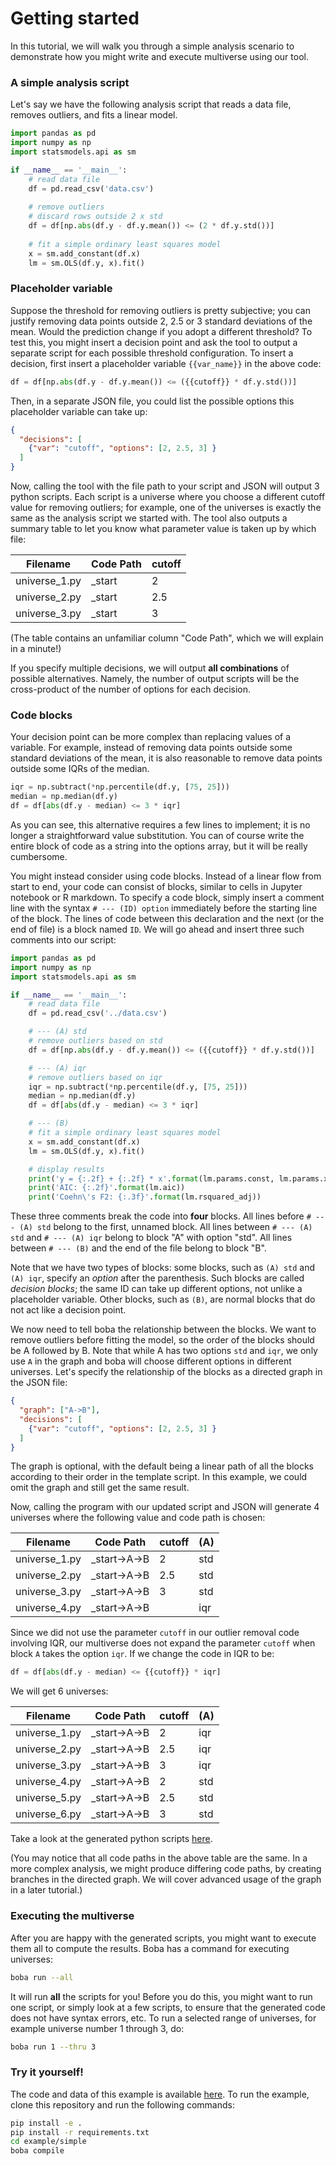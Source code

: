 # Getting started

In this tutorial, we will walk you through a simple analysis scenario to
demonstrate how you might write and execute multiverse using our tool.

### A simple analysis script

Let's say we have the following analysis script that reads a data file, removes
 outliers, and fits a linear model.

```python
import pandas as pd
import numpy as np
import statsmodels.api as sm

if __name__ == '__main__':
    # read data file
    df = pd.read_csv('data.csv')
    
    # remove outliers
    # discard rows outside 2 x std
    df = df[np.abs(df.y - df.y.mean()) <= (2 * df.y.std())]
    
    # fit a simple ordinary least squares model
    x = sm.add_constant(df.x)
    lm = sm.OLS(df.y, x).fit()
```

### Placeholder variable

Suppose the threshold for removing outliers is pretty subjective; you can
justify removing data points outside 2, 2.5 or 3 standard deviations of the
mean. Would the prediction change if you adopt a different threshold? To test
this, you might insert a decision point and ask the tool to output a
separate script for each possible threshold configuration. To insert a decision,
first insert a placeholder variable `{{var_name}}` in the above code:

```python
df = df[np.abs(df.y - df.y.mean()) <= ({{cutoff}} * df.y.std())]
```

Then, in a separate JSON file, you could list the possible options this
placeholder variable can take up:

```json
{
  "decisions": [
    {"var": "cutoff", "options": [2, 2.5, 3] }
  ]
}
```

Now, calling the tool with the file path to your script and JSON will output 3
python scripts. Each script is a universe where you choose a different cutoff
value for removing outliers; for example, one of the universes is exactly the
same as the analysis script we started with. The tool also outputs a summary
table to let you know what parameter value is taken up by which file:

|Filename     |Code Path|cutoff|
|-------------|---------|------|
|universe_1.py|_start   |2     |
|universe_2.py|_start   |2.5   |
|universe_3.py|_start   |3     |

(The table contains an unfamiliar column "Code Path", which we will explain in
a minute!)

If you specify multiple decisions, we will output **all combinations** of
possible alternatives. Namely, the number of output scripts will be the
cross-product of the number of options for each decision.

### Code blocks

Your decision point can be more complex than replacing values of a variable.
For example, instead of removing data points outside some standard deviations
of the mean, it is also reasonable to remove data points outside some IQRs of
the median. 

```python
iqr = np.subtract(*np.percentile(df.y, [75, 25]))
median = np.median(df.y)
df = df[abs(df.y - median) <= 3 * iqr]
```
As you can see, this alternative requires a few lines to implement; it is no
longer a straightforward value substitution. You can of course write the entire
block of code as a string into the options array, but it will be really
cumbersome.

You might instead consider using code blocks. Instead of a
linear flow from start to end, your code can consist of blocks, similar to
cells in Jupyter notebook or R markdown. To specify a code block, simply insert
a comment line with the syntax `# --- (ID) option` immediately
before the starting line of the block. The lines of code between this
declaration and the next (or the end of file) is a block
named `ID`. We will go ahead and insert three such comments into
our script:

```python
import pandas as pd
import numpy as np
import statsmodels.api as sm

if __name__ == '__main__':
    # read data file
    df = pd.read_csv('../data.csv')

    # --- (A) std
    # remove outliers based on std
    df = df[np.abs(df.y - df.y.mean()) <= ({{cutoff}} * df.y.std())]

    # --- (A) iqr
    # remove outliers based on iqr
    iqr = np.subtract(*np.percentile(df.y, [75, 25]))
    median = np.median(df.y)
    df = df[abs(df.y - median) <= 3 * iqr]

    # --- (B)
    # fit a simple ordinary least squares model
    x = sm.add_constant(df.x)
    lm = sm.OLS(df.y, x).fit()

    # display results
    print('y = {:.2f} + {:.2f} * x'.format(lm.params.const, lm.params.x))
    print('AIC: {:.2f}'.format(lm.aic))
    print('Coehn\'s F2: {:.3f}'.format(lm.rsquared_adj))
```

These three comments break the code into **four** blocks. All lines before
`# --- (A) std` belong to the first, unnamed block. All lines between `# --- (A) std`
and `# --- (A) iqr` belong to block "A" with option "std". All lines between
`# --- (B)` and the end of the file belong to block "B".

Note that we have two types of blocks: some blocks, such as `(A) std` and
`(A) iqr`, specify an *option* after the parenthesis.
Such blocks are called *decision blocks*; the same ID can take up different
options, not unlike a placeholder variable. Other blocks, such as `(B)`, are
normal blocks that do not act like a decision point.

We now need to tell boba the relationship between the blocks. 
We want to remove outliers before fitting the model, so the order of the blocks
should be A followed by B. Note that while A has two options `std` and `iqr`,
we only use `A` in the graph and boba will choose different options in
different universes. Let's specify the relationship of the blocks as a directed
graph in the JSON file:

```json
{
  "graph": ["A->B"],
  "decisions": [
    {"var": "cutoff", "options": [2, 2.5, 3] }
  ]
}
```
The graph is optional, with the default being a linear path of all the blocks
according to their order in the template script. In this example, we could
omit the graph and still get the same result.

Now, calling the program with our updated script and JSON will generate 4
universes where the following value and code path is chosen:

|Filename     |Code Path   |cutoff|(A)|
|-------------|------------|------|---|
|universe_1.py|_start->A->B|2     |std|
|universe_2.py|_start->A->B|2.5   |std|
|universe_3.py|_start->A->B|3     |std|
|universe_4.py|_start->A->B|      |iqr|

Since we did not use the parameter `cutoff` in our outlier removal code
involving IQR, our multiverse does not expand the parameter `cutoff` when
block `A` takes the option `iqr`. If we change the code in IQR to be:

```python
df = df[abs(df.y - median) <= {{cutoff}} * iqr]
```

We will get 6 universes:

|Filename     |Code Path   |cutoff|(A)|
|-------------|------------|------|---|
|universe_1.py|_start->A->B|2     |iqr|
|universe_2.py|_start->A->B|2.5   |iqr|
|universe_3.py|_start->A->B|3     |iqr|
|universe_4.py|_start->A->B|2     |std|
|universe_5.py|_start->A->B|2.5   |std|
|universe_6.py|_start->A->B|3     |std|

Take a look at the generated python scripts
[here](https://github.com/uwdata/multiverse-spec/tree/master/example/simple/output/code).

(You may notice that all code paths in the above table are the same. In a more
complex analysis, we might produce differing code paths, by creating
branches in the directed graph. We will cover
advanced usage of the graph in a later tutorial.)

### Executing the multiverse
After you are happy with the generated scripts, you might want to execute them
all to compute the results. Boba has a command for executing universes:

```bash
boba run --all
```
It will run **all** the scripts for you! Before you do this, you might want
to run one script, or simply look at a few scripts, to ensure that
the generated code does not have syntax errors, etc. To run a selected range
of universes, for example universe number 1 through 3, do:

```bash
boba run 1 --thru 3
```

### Try it yourself!

The code and data of this example is available [here](https://github.com/uwdata/multiverse-spec/tree/master/example/simple).
To run the example, clone this repository and run the following commands:

```bash
pip install -e .
pip install -r requirements.txt
cd example/simple
boba compile
```
